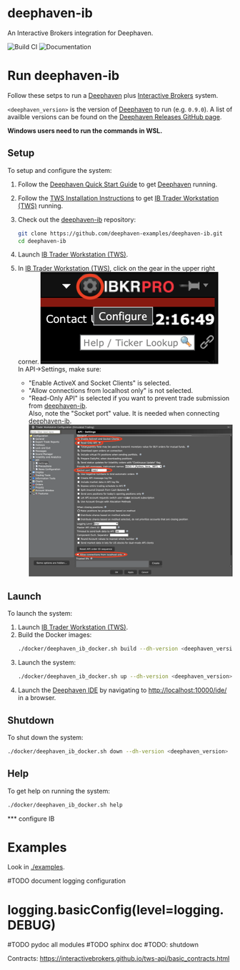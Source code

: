 
# deephaven-ib

<!-- TODO: add an imagge -->

An Interactive Brokers integration for Deephaven.

![Build CI](https://github.com/deephaven-examples/deephaven-ib/actions/workflows/build-and-publish.yml/badge.svg?branch=main)
![Documentation](https://github.com/deephaven-examples/deephaven-ib/actions/workflows/sphinx.yml/badge.svg?branch=main)

# Run deephaven-ib

Follow these setps to run a [Deephaven](https://deephaven.io) plus [Interactive Brokers](https://interactivebrokers.com) system. 

`<deephaven_version>` is the version of [Deephaven](https://deephaven.io) to run (e.g. `0.9.0`).  A list of availble versions 
can be found on the [Deephaven Releases GitHub page](https://github.com/deephaven/deephaven-core/releases).

**Windows users need to run the commands in WSL.**

## Setup
To setup and configure the system:

1) Follow the [Deephaven Quick Start Guide](https://deephaven.io/core/docs/tutorials/quickstart/) to get [Deephaven](https://deephaven.io) running.  
1) Follow the [TWS Installation Instructions](https://www.interactivebrokers.com/en/trading/tws.php) to get [IB Trader Workstation (TWS)](https://www.interactivebrokers.com/en/trading/tws.php) running.
1) Check out the [deephaven-ib](https://github.com/deephaven-examples/deephaven-ib) repository:
    ```bash
    git clone https://github.com/deephaven-examples/deephaven-ib.git
    cd deephaven-ib
    ```
1) Launch [IB Trader Workstation (TWS)](https://www.interactivebrokers.com/en/trading/tws.php).
1) In [IB Trader Workstation (TWS)](https://www.interactivebrokers.com/en/trading/tws.php), click on the gear in the
upper right corner.  ![](./docs/assets/config-gear.png)  
  In API->Settings, make sure:

    * "Enable ActiveX and Socket Clients" is selected.
    * "Allow connections from localhost only" is not selected.
    * "Read-Only API" is selected if you want to prevent trade submission from [deephaven-ib](https://github.com/deephaven-examples/deephaven-ib).      
  Also, note the "Socket port" value.  It is needed when connecting [deephaven-ib](https://github.com/deephaven-examples/deephaven-ib).
  ![](./docs/assets/config-api.png)

## Launch
To launch the system:

1) Launch [IB Trader Workstation (TWS)](https://www.interactivebrokers.com/en/trading/tws.php).
1) Build the Docker images:
    ```bash
    ./docker/deephaven_ib_docker.sh build --dh-version <deephaven_version>
    ```
1) Launch the system:
    ```bash
    ./docker/deephaven_ib_docker.sh up --dh-version <deephaven_version>
    ```
1) Launch the [Deephaven IDE](https://github.com/deephaven/deephaven-core/blob/main/README.md#run-deephaven-ide) by navigating to [http://localhost:10000/ide/](http://localhost:10000/ide/) in a browser.

## Shutdown
To shut down the system:
```bash
./docker/deephaven_ib_docker.sh down --dh-version <deephaven_version>
```

## Help
To get help on running the system:
```bash
./docker/deephaven_ib_docker.sh help
```


*** configure IB


# Examples

Look in [./examples](./examples).

#TODO document logging configuration
# logging.basicConfig(level=logging.DEBUG)

#TODO pydoc all modules
#TODO sphinx doc
#TODO: shutdown

Contracts: https://interactivebrokers.github.io/tws-api/basic_contracts.html